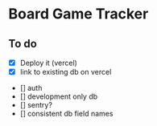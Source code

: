# Board Game Tracker

## To do

- [x] Deploy it (vercel)
- [x] link to existing db on vercel
- [] auth
- [] development only db
- [] sentry?
- [] consistent db field names

